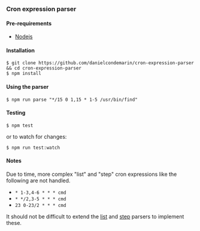 ### Cron expression parser


#### Pre-requirements

- [Nodejs](https://nodejs.org/en/download/)

#### Installation

```
$ git clone https://github.com/danielcondemarin/cron-expression-parser && cd cron-expression-parser
$ npm install
```

#### Using the parser

```
$ npm run parse "*/15 0 1,15 * 1-5 /usr/bin/find"
```

#### Testing

```
$ npm test
```

or to watch for changes:

```
$ npm run test:watch
```

#### Notes

Due to time, more complex "list" and "step" cron expressions like the following are not handled. 
- `* 1-3,4-6 * * * cmd` 
- `* */2,3-5 * * * cmd` 
- `23 0-23/2 * * * cmd`

It should not be difficult to extend the [list](./src/parser/operations/list.ts) and [step](./src/parser/operations/step.ts) parsers to implement these.

